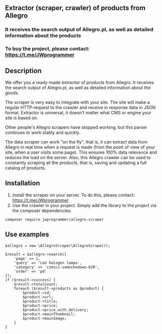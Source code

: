 ## Extractor (scraper, crawler) of products from Allegro

### It receives the search output of Allegro.pl, as well as detailed information about the products

### To buy the project, please contact: https://t.me/JWprogrammer

## Description
We offer you a ready-made extractor of products from Allegro. It receives the search output of Allegro.pl, as well as detailed information about the goods.

The scraper is very easy to integrate with your site. The site will make a regular HTTP-request to the crawler and receive in response data in JSON format. Extractor is universal, it doesn't matter what CMS or engine your site is based on.

Other people's Allegro scrapers have stopped working, but this parser continues to work stably and quickly.

The data scraper can work "on the fly", that is, it can extract data from Allegro in real time when a request is made (from the point of view of your site, when a user visits some page). This ensures 100% data relevance and reduces the load on the server.
Also, this Allegro crawler can be used to constantly scraping all the products, that is, saving and updating a full catalog of products. 

## Installation
1) Install the scraper on your server. To do this, please contact: https://t.me/JWprogrammer
2) Use the crawler in your project. Simply add the library to the project via the composer dependencies:
```
composer require jwprogrammer/allegro-scraper
```

## Use examples
```
$allegro = new \AllegroScraper\AllegroScraper();

$result = $allegro->search([
    'page' => 1,
    'query' => 'Led halogen lampa',
    'category' => 'czesci-samochodowe-620',
    'order' => 'pd'
]);
if ($result->success) {
    $result->totalCount;
    foreach ($result->products as $product) {
        $product->id;
        $product->url;
        $product->title;
        $product->price;
        $product->price_with_delivery;
        $product->mainThumbnail;
        $product->mainImage;
    }
}
```
